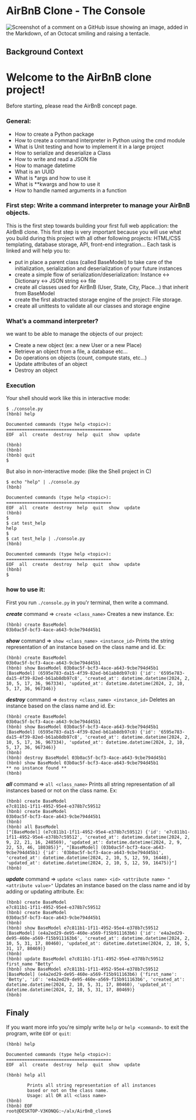 # AirBnB Clone - The Console
![Screenshot of a comment on a GitHub issue showing an image, added in the Markdown, of an Octocat smiling and raising a tentacle.](https://media.designrush.com/inspiration_images/135187/conversions/_1511452487_364_Airbnb-desktop.jpg)

## Background Context
# Welcome to the AirBnB clone project!
Before starting, please read the AirBnB concept page.

### General:
- How to create a Python package
- How to create a command interpreter in Python using the cmd module
- What is Unit testing and how to implement it in a large project
- How to serialize and deserialize a Class
- How to write and read a JSON file
- How to manage datetime
- What is an UUID
- What is *args and how to use it
- What is **kwargs and how to use it
- How to handle named arguments in a function

### First step: Write a command interpreter to manage your AirBnB objects.
This is the first step towards building your first full web application: the AirBnB clone. This first step is very important because you will use what you build during this project with all other following projects: HTML/CSS templating, database storage, API, front-end integration…
Each task is linked and will help you to:
- put in place a parent class (called BaseModel) to take care of the initialization, serialization and deserialization of your future instances
- create a simple flow of serialization/deserialization: Instance <-> Dictionary <-> JSON string <-> file
- create all classes used for AirBnB (User, State, City, Place…) that inherit from BaseModel
- create the first abstracted storage engine of the project: File storage.
- create all unittests to validate all our classes and storage engine

### What’s a command interpreter?
we want to be able to manage the objects of our project:
- Create a new object (ex: a new User or a new Place)
- Retrieve an object from a file, a database etc…
- Do operations on objects (count, compute stats, etc…)
- Update attributes of an object
- Destroy an object

### Execution
Your shell should work like this in interactive mode:
```
$ ./console.py
(hbnb) help

Documented commands (type help <topic>):
========================================
EOF  all  create  destroy  help  quit  show  update

(hbnb) 
(hbnb) 
(hbnb) quit
$
```
But also in non-interactive mode: (like the Shell project in C)
```
$ echo "help" | ./console.py
(hbnb)

Documented commands (type help <topic>):
========================================
EOF  all  create  destroy  help  quit  show  update
(hbnb) 
$
$ cat test_help
help
$
$ cat test_help | ./console.py
(hbnb)

Documented commands (type help <topic>):
========================================
EOF  all  create  destroy  help  quit  show  update
(hbnb) 
$
```
### how to use it:
First you run `./console.py` in you'r terminal, then write a command.

***create*** command => `create <class_name>`
Creates a new instance. Ex:
```
(hbnb) create BaseModel
03b0ac5f-bcf3-4ace-a643-9cbe794d45b1
```

***show*** command => `show <class_name> <instance_id>`
Prints the string representation of an instance based on the class name and id. Ex:
```
(hbnb) create BaseModel
03b0ac5f-bcf3-4ace-a643-9cbe794d45b1
(hbnb) show BaseModel 03b0ac5f-bcf3-4ace-a643-9cbe794d45b1
[BaseModel] (6595e783-da15-4f39-82ed-b61ab8db97c8) {'id': '6595e783-da15-4f39-82ed-b61ab8db97c8', 'created_at': datetime.datetime(2024, 2, 10, 5, 17, 36, 967334), 'updated_at': datetime.datetime(2024, 2, 10, 5, 17, 36, 967346)}
```

***destroy*** command => `destroy <class_name> <instance_id>`
Deletes an instance based on the class name and id. Ex:
```
(hbnb) create BaseModel
03b0ac5f-bcf3-4ace-a643-9cbe794d45b1
(hbnb) show BaseModel 03b0ac5f-bcf3-4ace-a643-9cbe794d45b1
[BaseModel] (6595e783-da15-4f39-82ed-b61ab8db97c8) {'id': '6595e783-da15-4f39-82ed-b61ab8db97c8', 'created_at': datetime.datetime(2024, 2, 10, 5, 17, 36, 967334), 'updated_at': datetime.datetime(2024, 2, 10, 5, 17, 36, 967346)}
(hbnb)
(hbnb) destroy BaseModel 03b0ac5f-bcf3-4ace-a643-9cbe794d45b1
(hbnb) show BaseModel 03b0ac5f-bcf3-4ace-a643-9cbe794d45b1
** no instance found **
(hbnb)
```

***all*** command => `all <class_name>`
Prints all string representation of all instances based or not on the class name. Ex:
```
(hbnb) create BaseModel
e7c811b1-1f11-4952-95e4-e378b7c59512
(hbnb) create BaseModel
03b0ac5f-bcf3-4ace-a643-9cbe794d45b1
(hbnb)
(hbnb) all BaseModel
["[BaseModel] (e7c811b1-1f11-4952-95e4-e378b7c59512) {'id': 'e7c811b1-1f11-4952-95e4-e378b7c59512', 'created_at': datetime.datetime(2024, 2, 9, 22, 21, 16, 248569), 'updated_at': datetime.datetime(2024, 2, 9, 22, 53, 46, 180385)}", "[BaseModel] (03b0ac5f-bcf3-4ace-a643-9cbe794d45b1) {'id': '03b0ac5f-bcf3-4ace-a643-9cbe794d45b1', 'created_at': datetime.datetime(2024, 2, 10, 5, 12, 59, 16448), 'updated_at': datetime.datetime(2024, 2, 10, 5, 12, 59, 16475)}"]
(hbnb)
```

***update*** command => `update <class name> <id> <attribute name> "<attribute value>"`
Updates an instance based on the class name and id by adding or updating attribute. Ex:
```
(hbnb) create BaseModel
e7c811b1-1f11-4952-95e4-e378b7c59512
(hbnb) create BaseModel
03b0ac5f-bcf3-4ace-a643-9cbe794d45b1
(hbnb)
(hbnb) show BaseModel e7c811b1-1f11-4952-95e4-e378b7c59512
[BaseModel] (e4a2ed29-de95-460e-a569-f15b911163b6) {'id': 'e4a2ed29-de95-460e-a569-f15b911163b6', 'created_at': datetime.datetime(2024, 2, 10, 5, 31, 17, 80460), 'updated_at': datetime.datetime(2024, 2, 10, 5, 31, 17, 80469)}
(hbnb)
(hbnb) update BaseModel e7c811b1-1f11-4952-95e4-e378b7c59512 first_name "Betty"
(hbnb) show BaseModel e7c811b1-1f11-4952-95e4-e378b7c59512
[BaseModel] (e4a2ed29-de95-460e-a569-f15b911163b6) {'first_name': 'Betty', 'id': 'e4a2ed29-de95-460e-a569-f15b911163b6', 'created_at': datetime.datetime(2024, 2, 10, 5, 31, 17, 80460), 'updated_at': datetime.datetime(2024, 2, 10, 5, 31, 17, 80469)}
(hbnb)
```

## Finaly
If you want more info you're simply write `help` or `help <command>`. to exit the program, write `EOF` or `quit`:
```
(hbnb) help

Documented commands (type help <topic>):
========================================
EOF  all  create  destroy  help  quit  show  update

(hbnb) help all

        Prints all string representation of all instances
        based or not on the class name.
        Usage: all OR all <class name>
(hbnb)
(hbnb) EOF
root@DESKTOP-V3KONQG:~/alx/AirBnB_clone$
```